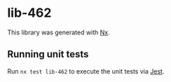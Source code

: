 # lib-462

This library was generated with [Nx](https://nx.dev).

## Running unit tests

Run `nx test lib-462` to execute the unit tests via [Jest](https://jestjs.io).

